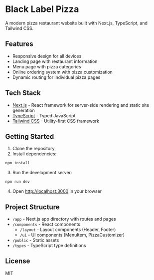 # Black Label Pizza

A modern pizza restaurant website built with Next.js, TypeScript, and Tailwind CSS.

## Features

- Responsive design for all devices
- Landing page with restaurant information
- Menu page with pizza categories
- Online ordering system with pizza customization
- Dynamic routing for individual pizza pages

## Tech Stack

- [Next.js](https://nextjs.org/) - React framework for server-side rendering and static site generation
- [TypeScript](https://www.typescriptlang.org/) - Typed JavaScript
- [Tailwind CSS](https://tailwindcss.com/) - Utility-first CSS framework

## Getting Started

1. Clone the repository
2. Install dependencies:

```bash
npm install
```

3. Run the development server:

```bash
npm run dev
```

4. Open [http://localhost:3000](http://localhost:3000) in your browser

## Project Structure

- `/app` - Next.js app directory with routes and pages
- `/components` - React components
  - `/layout` - Layout components (Header, Footer)
  - `/ui` - UI components (MenuItem, PizzaCustomizer)
- `/public` - Static assets
- `/types` - TypeScript type definitions

## License

MIT
